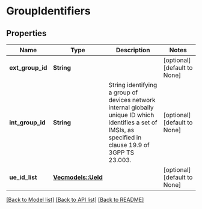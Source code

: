 # GroupIdentifiers

## Properties
Name | Type | Description | Notes
------------ | ------------- | ------------- | -------------
**ext_group_id** | **String** |  | [optional] [default to None]
**int_group_id** | **String** | String identifying a group of devices network internal globally unique ID which identifies a set of IMSIs, as specified in clause 19.9 of 3GPP TS 23.003.   | [optional] [default to None]
**ue_id_list** | [**Vec<models::UeId>**](UeId.md) |  | [optional] [default to None]

[[Back to Model list]](../README.md#documentation-for-models) [[Back to API list]](../README.md#documentation-for-api-endpoints) [[Back to README]](../README.md)


